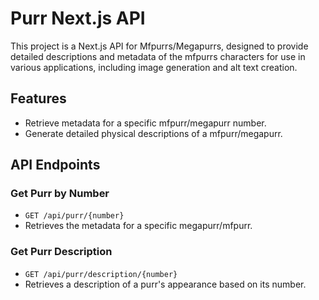 # Purr Next.js API

This project is a Next.js API for Mfpurrs/Megapurrs, designed to provide detailed descriptions and metadata of the mfpurrs characters for use in various applications, including image generation and alt text creation.

## Features

- Retrieve metadata for a specific mfpurr/megapurr number.
- Generate detailed physical descriptions of a mfpurr/megapurr.




## API Endpoints

### Get Purr by Number

- `GET /api/purr/{number}`
- Retrieves the metadata for a specific megapurr/mfpurr.

### Get Purr Description

- `GET /api/purr/description/{number}`
- Retrieves a description of a purr's appearance based on its number.


